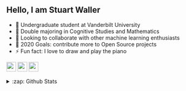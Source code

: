 ## Hello, I am Stuart Waller

- 🔭 Undergraduate student at Vanderbilt University
- 🌱 Double majoring in Cognitive Studies and Mathematics
- 👯 Looking to collaborate with other machine learning enthusiasts
- 🥅 2020 Goals: contribute more to Open Source projects
- ⚡ Fun fact: I love to draw and play the piano

<p><a href="https://www.linkedin.com/in/stuartwaller/"><img src="https://img.shields.io/badge/linkedin-%230077B5.svg?&style=for-the-badge&logo=linkedin&logoColor=white" height=25></a> <a href="https://www.instagram.com/stuart.waller/"><img src="https://img.shields.io/badge/instagram-%23E4405F.svg?&style=for-the-badge&logo=instagram&logoColor=white" height=25></a> <a href="https://medium.com/@stuartjonaswaller"><img src="https://img.shields.io/badge/medium-%2312100E.svg?&style=for-the-badge&logo=medium&logoColor=white" height=25></a></p>

<details>
  <summary>:zap: Github Stats</summary>

  <img align="left" alt="My Github Stats" src="https://github-readme-stats.codestackr.vercel.app/api?username=stuartwaller&show_icons=true&hide_border=true" />

</details>

